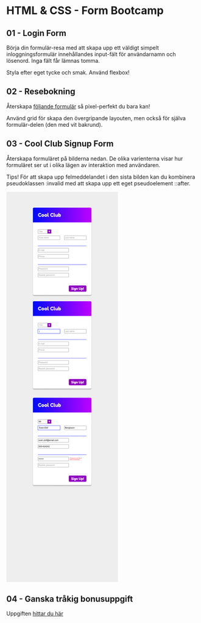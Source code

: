 # HTML & CSS - Form Bootcamp

## 01 - Login Form

Börja din formulär-resa med att skapa upp ett väldigt simpelt inloggningsformulär innehållandes input-fält för användarnamn och lösenord. Inga fält får lämnas tomma.

Styla efter eget tycke och smak. Använd flexbox!

## 02 - Resebokning

Återskapa [följande formulär](https://www.figma.com/design/XenjCcyq3pZUOa9MF3urqQ/Vue.js-form-exercise---Book-a-flight?node-id=0-1&node-type=canvas&t=5vfXJrRCUghEo0pz-0) så pixel-perfekt du bara kan!

Använd grid för skapa den övergripande layouten, men också för själva formulär-delen (den med vit bakrund).

## 03 - Cool Club Signup Form

Återskapa formuläret på bilderna nedan. De olika varienterna visar hur formuläret ser ut i olika lägen av interaktion med användaren.

Tips! För att skapa upp felmeddelandet i den sista bilden kan du kombinera pseudoklassen :invalid med att skapa upp ett eget pseudoelement ::after.

![Cool Club Signup Form](./form.png)

## 04 - Ganska tråkig bonusuppgift

Uppgiften [hittar du här](https://github.com/Santosnr6/formul-r-jobbans-kan)

